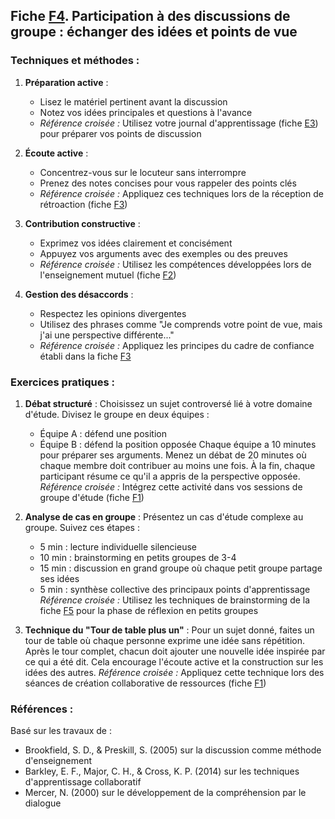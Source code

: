 ## Fiche [F4](<4.6.4. Disc group echang.md>). Participation à des discussions de groupe : échanger des idées et points de vue

### Techniques et méthodes :

1. **Préparation active** :
   - Lisez le matériel pertinent avant la discussion
   - Notez vos idées principales et questions à l'avance
   - *Référence croisée :* Utilisez votre journal d'apprentissage (fiche [E3](<4.5.3. Journal apprent.md>)) pour préparer vos points de discussion

2. **Écoute active** :
   - Concentrez-vous sur le locuteur sans interrompre
   - Prenez des notes concises pour vous rappeler des points clés
   - *Référence croisée :* Appliquez ces techniques lors de la réception de rétroaction (fiche [F3](<4.6.3. Retroaction groupe.md>))

3. **Contribution constructive** :
   - Exprimez vos idées clairement et concisément
   - Appuyez vos arguments avec des exemples ou des preuves
   - *Référence croisée :* Utilisez les compétences développées lors de l'enseignement mutuel (fiche [F2](<4.6.2. Enseignement mutuel.md>))

4. **Gestion des désaccords** :
   - Respectez les opinions divergentes
   - Utilisez des phrases comme "Je comprends votre point de vue, mais j'ai une perspective différente..."
   - *Référence croisée :* Appliquez les principes du cadre de confiance établi dans la fiche [F3](<4.6.3. Retroaction groupe.md>)

### Exercices pratiques :

1. **Débat structuré** :
   Choisissez un sujet controversé lié à votre domaine d'étude. Divisez le groupe en deux équipes :
   - Équipe A : défend une position
   - Équipe B : défend la position opposée
   Chaque équipe a 10 minutes pour préparer ses arguments. Menez un débat de 20 minutes où chaque membre doit contribuer au moins une fois. À la fin, chaque participant résume ce qu'il a appris de la perspective opposée.
   *Référence croisée :* Intégrez cette activité dans vos sessions de groupe d'étude (fiche [F1](<4.6.1. Groupes etude entraide.md>))

2. **Analyse de cas en groupe** :
   Présentez un cas d'étude complexe au groupe. Suivez ces étapes :
   - 5 min : lecture individuelle silencieuse
   - 10 min : brainstorming en petits groupes de 3-4
   - 15 min : discussion en grand groupe où chaque petit groupe partage ses idées
   - 5 min : synthèse collective des principaux points d'apprentissage
   *Référence croisée :* Utilisez les techniques de brainstorming de la fiche [F5](<4.6.5. Brainstorming.md>) pour la phase de réflexion en petits groupes

3. **Technique du "Tour de table plus un"** :
   Pour un sujet donné, faites un tour de table où chaque personne exprime une idée sans répétition. Après le tour complet, chacun doit ajouter une nouvelle idée inspirée par ce qui a été dit. Cela encourage l'écoute active et la construction sur les idées des autres.
   *Référence croisée :* Appliquez cette technique lors des séances de création collaborative de ressources (fiche [F1](<4.6.1. Groupes etude entraide.md>))

### Références :

Basé sur les travaux de :
- Brookfield, S. D., & Preskill, S. (2005) sur la discussion comme méthode d'enseignement
- Barkley, E. F., Major, C. H., & Cross, K. P. (2014) sur les techniques d'apprentissage collaboratif
- Mercer, N. (2000) sur le développement de la compréhension par le dialogue
